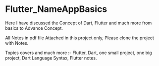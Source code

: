 # Flutter_NameAppBasics

Here I have discussed the Concept of Dart, Flutter and much more from basics to Advance Concept.

All Notes in pdf file Attached in this project only, Please clone the project with Notes.


Topics covers and much more :-
Flutter,
Dart,
one small project,
one big project,
Dart Language Syntax,
Flutter notes.
